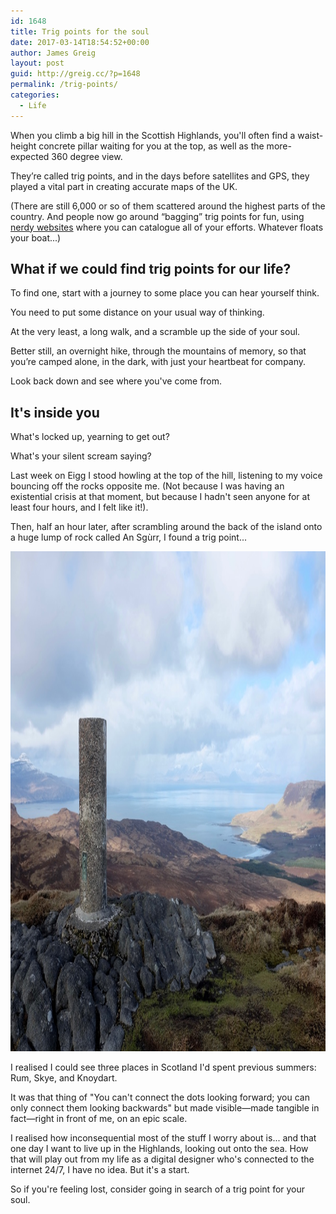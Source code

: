 ```yaml
---
id: 1648
title: Trig points for the soul
date: 2017-03-14T18:54:52+00:00
author: James Greig
layout: post
guid: http://greig.cc/?p=1648
permalink: /trig-points/
categories:
  - Life
---
```

When you climb a big hill in the Scottish Highlands, you'll often find a waist-height concrete pillar waiting for you at the top, as well as the more-expected 360 degree view.

They’re called trig points, and in the days before satellites and GPS, they played a vital part in creating accurate maps of the UK. 

(There are still 6,000 or so of them scattered around the highest parts of the country. And people now go around “bagging” trig points for fun, using [nerdy websites](http://trigpointing.uk/trig/845) where you can catalogue all of your efforts. Whatever floats your boat...)

## What if we could find trig points for our life?

To find one, start with a journey to some place you can hear yourself think. 

You need to put some distance on your usual way of thinking.

At the very least, a long walk, and a scramble up the side of your soul.

Better still, an overnight hike, through the mountains of memory, so that you’re camped alone, in the dark, with just your heartbeat for company.

Look back down and see where you've come from.

## It's inside you

What's locked up, yearning to get out?

What's your silent scream saying?

Last week on Eigg I stood howling at the top of the hill, listening to my voice bouncing off the rocks opposite me. (Not because I was having an existential crisis at that moment, but because I hadn't seen anyone for at least four hours, and I felt like it!).

Then, half an hour later, after scrambling around the back of the island onto a huge lump of rock called An Sgùrr, I found a trig point... 

<img src="/media/trigpoint-1.jpg" alt="Trig points for the soul" width="1200" height="800" class="alignnone size-full wp-image-1649" />

I realised I could see three places in Scotland I'd spent previous summers: Rum, Skye, and Knoydart.

It was that thing of "You can't connect the dots looking forward; you can only connect them looking backwards" but made visible—made tangible in fact—right in front of me, on an epic scale.

I realised how inconsequential most of the stuff I worry about is... and that one day I want to live up in the Highlands, looking out onto the sea. How that will play out from my life as a digital designer who's connected to the internet 24/7, I have no idea. But it's a start.

So if you're feeling lost, consider going in search of a trig point for your soul.